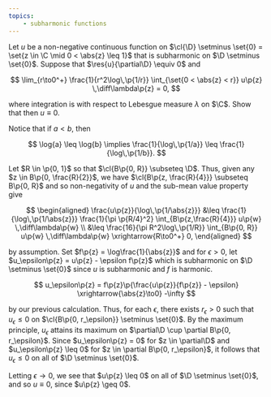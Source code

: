 ```yaml
---
topics:
    - subharmonic functions
---
```


<problem>

Let $u$ be a non-negative continuous function on $\cl{\D} \setminus \set{0} = \set{z \in \C \mid 0 < \abs{z} \leq 1}$ that is subharmonic on $\D \setminus \set{0}$. Suppose that $\res{u}{\partial\D} \equiv 0$ and

$$
\lim_{r\to0^+} \frac{1}{r^2\log\,\p{1/r}} \int_{\set{0 < \abs{z} < r}} u\p{z} \,\diff\lambda\p{z} = 0,
$$

where integration is with respect to Lebesgue measure $\lambda$ on $\C$. Show that then $u \equiv 0$.

</problem>

<solution>

Notice that if $a < b$, then

$$
\log{a} \leq \log{b}
\implies \frac{1}{\log\,\p{1/a}} \leq \frac{1}{\log\,\p{1/b}}.
$$

Let $R \in \p{0, 1}$ so that $\cl{B\p{0, R}} \subseteq \D$. Thus, given any $z \in B\p{0, \frac{R}{2}}$, we have $\cl{B\p{z, \frac{R}{4}}} \subseteq B\p{0, R}$ and so non-negativity of $u$ and the sub-mean value property give

$$
\begin{aligned}
    \frac{u\p{z}}{\log\,\p{1/\abs{z}}}
        &\leq \frac{1}{\log\,\p{1/\abs{z}}} \frac{1}{\pi \p{R/4}^2} \int_{B\p{z,\frac{R}{4}}} u\p{w} \,\diff\lambda\p{w} \\
        &\leq \frac{16}{\pi R^2\log\,\p{1/R}} \int_{B\p{0, R}} u\p{w} \,\diff\lambda\p{w}
            \xrightarrow{R\to0^+} 0,
\end{aligned}
$$

by assumption. Set $f\p{z} = \log\frac{1}{\abs{z}}$ and for $\epsilon > 0$, let $u_\epsilon\p{z} = u\p{z} - \epsilon f\p{z}$ which is subharmonic on $\D \setminus \set{0}$ since $u$ is subharmonic and $f$ is harmonic.

$$
u_\epsilon\p{z} = f\p{z}\p{\frac{u\p{z}}{f\p{z}} - \epsilon} \xrightarrow{\abs{z}\to0} -\infty
$$

by our previous calculation. Thus, for each $\epsilon$, there exists $r_\epsilon > 0$ such that $u_\epsilon \leq 0$ on $\cl{B\p{0, r_\epsilon}} \setminus \set{0}$. By the maximum principle, $u_\epsilon$ attains its maximum on $\partial\D \cup \partial B\p{0, r_\epsilon}$. Since $u_\epsilon\p{z} = 0$ for $z \in \partial\D$ and $u_\epsilon\p{z} \leq 0$ for $z \in \partial B\p{0, r_\epsilon}$, it follows that $u_\epsilon \leq 0$ on all of $\D \setminus \set{0}$.

Letting $\epsilon \to 0$, we see that $u\p{z} \leq 0$ on all of $\D \setminus \set{0}$, and so $u \equiv 0$, since $u\p{z} \geq 0$.

</solution>

